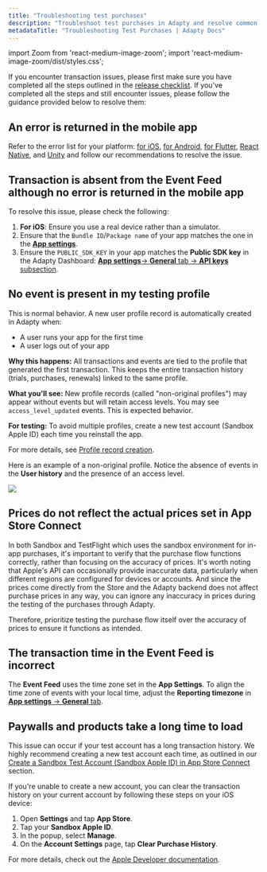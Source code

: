 ```yaml
---
title: "Troubleshooting test purchases"
description: "Troubleshoot test purchases in Adapty and resolve common in-app transaction issues."
metadataTitle: "Troubleshooting Test Purchases | Adapty Docs"
---
```


import Zoom from 'react-medium-image-zoom';
import 'react-medium-image-zoom/dist/styles.css';

If you encounter transaction issues, please first make sure you have completed all the steps outlined in the [release checklist](release-checklist). If you've completed all the steps and still encounter issues, please follow the guidance provided below to resolve them:

## An error is returned in the mobile app

Refer to the error list for your platform: [for iOS](ios-sdk-error-handling), [for Android](android-sdk-error-handling), [for Flutter](error-handling-on-flutter-react-native-unity), [React Native](react-native-troubleshoot-purchases.md), and [Unity](unity-troubleshoot-purchases.md) and follow our recommendations to resolve the issue.

## Transaction is absent from the Event Feed although no error is returned in the mobile app

To resolve this issue, please check the following:

1. **For iOS**: Ensure you use a real device rather than a simulator.
2. Ensure that the `Bundle ID`/`Package name` of your app matches the one in the [**App settings**](https://app.adapty.io/settings/general).
3. Ensure the `PUBLIC_SDK_KEY` in your app matches the **Public SDK key** in the Adapty Dashboard: [**App settings**-> **General** tab -> **API keys** subsection](https://app.adapty.io/settings/general).

## No event is present in my testing profile

This is normal behavior. A new user profile record is automatically created in Adapty when:

- A user runs your app for the first time
- A user logs out of your app

**Why this happens:** All transactions and events are tied to the profile that generated the first transaction. This keeps the entire transaction history (trials, purchases, renewals) linked to the same profile.

**What you'll see:** New profile records (called "non-original profiles") may appear without events but will retain access levels. You may see `access_level_updated` events. This is expected behavior.

**For testing:** To avoid multiple profiles, create a new test account (Sandbox Apple ID) each time you reinstall the app.

For more details, see [Profile record creation](profiles-crm#profile-record-creation).

Here is an example of a non-original profile. Notice the absence of events in the **User history** and the presence of an access level.

<Zoom>
  <img src={require('./img/98d0dad-non-original_profile.webp').default}
  style={{
    border: '1px solid #727272', /* border width and color */
    width: '700px', /* image width */
    display: 'block', /* for alignment */
    margin: '0 auto' /* center alignment */
  }}
/>
</Zoom>

## Prices do not reflect the actual prices set in App Store Connect

In both Sandbox and TestFlight which uses the sandbox environment for in-app purchases, it's important to verify that the purchase flow functions correctly, rather than focusing on the accuracy of prices. It's worth noting that Apple's API can occasionally provide inaccurate data, particularly when different regions are configured for devices or accounts. And since the prices come directly from the Store and the Adapty backend does not affect purchase prices in any way, you can ignore any inaccuracy in prices during the testing of the purchases through Adapty.

Therefore, prioritize testing the purchase flow itself over the accuracy of prices to ensure it functions as intended.

## The transaction time in the Event Feed is incorrect

The **Event Feed** uses the time zone set in the **App Settings**. To align the time zone of events with your local time, adjust the **Reporting timezone** in [**App settings** -> **General** tab](https://app.adapty.io/settings/general).

## Paywalls and products take a long time to load

This issue can occur if your test account has a long transaction history. We highly recommend creating a new test account each time, as outlined in our [Create a Sandbox Test Account (Sandbox Apple ID) in App Store Connect](test-purchases-in-sandbox#step-1-create-a-sandbox-test-account--sandbox-apple-id-in-the-app-store-connect) section.

If you're unable to create a new account, you can clear the transaction history on your current account by following these steps on your iOS device:

1. Open **Settings** and tap **App Store**.
2. Tap your **Sandbox Apple ID**.
3. In the popup, select **Manage**.
4. On the **Account Settings** page, tap **Clear Purchase History**.

For more details, check out the [Apple Developer documentation](https://developer.apple.com/documentation/storekit/in-app_purchase/testing_in-app_purchases_with_sandbox/#3894622).
